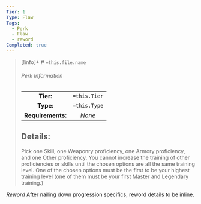 ```yaml
---
Tier: 1
Type: Flaw
Tags:
  - Perk
  - Flaw
  - reword
Completed: true
---
```

> [!info]+ #  `=this.file.name`
> ###### Perk Information
> | | |
> |:---:|:---:|
> |**Tier:** | `=this.Tier`  |
> | **Type:** | `=this.Type`  |
> | **Requirements:** | *None* |
> ## Details:
> Pick one Skill, one Weaponry proficiency, one Armory proficiency, and one Other proficiency. You cannot increase the training of other proficiencies or skills until the chosen options are all the same training level. One of the chosen options must be the first to be your highest training level (one of them must be your first Master and Legendary training.)

*Reword* After nailing down progression specifics, reword details to be inline.